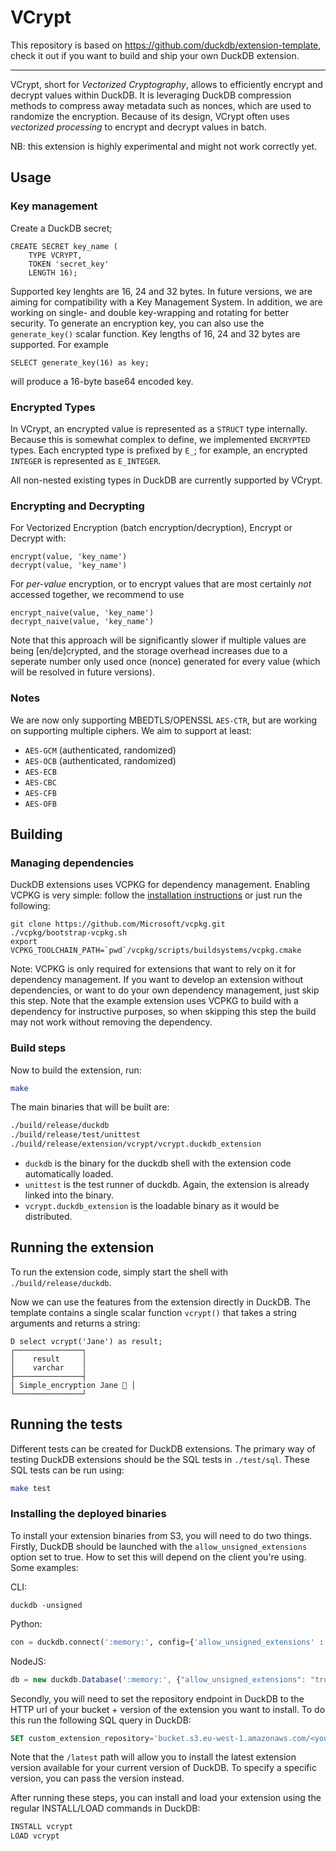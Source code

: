 # VCrypt

This repository is based on https://github.com/duckdb/extension-template, check it out if you want to build and ship your own DuckDB extension.

---

VCrypt, short for _Vectorized Cryptography_, allows to efficiently encrypt and decrypt values within DuckDB. It is leveraging DuckDB compression methods to compress away metadata such as nonces, which are used to randomize the encryption. Because of its design, VCrypt often uses _vectorized processing_ to encrypt and decrypt values in batch.

NB: this extension is highly experimental and might not work correctly yet.

## Usage

### Key management

Create a DuckDB secret;

```
CREATE SECRET key_name (
    TYPE VCRYPT,
    TOKEN 'secret_key'
    LENGTH 16);
```

Supported key lenghts are 16, 24 and 32 bytes. In future versions, we are aiming for compatibility with a Key Management System. In addition, we are working on single- and double key-wrapping and rotating for better security.
To generate an encryption key, you can also use the `generate_key()` scalar function. Key lengths of 16, 24 and 32 bytes are supported. For example

```
SELECT generate_key(16) as key;
```

will produce a 16-byte base64 encoded key.

### Encrypted Types
In VCrypt, an encrypted value is represented as a `STRUCT` type internally. Because this is somewhat complex to define, we implemented `ENCRYPTED` types.
Each encrypted type is prefixed by `E_`; for example, an encrypted `INTEGER` is represented as `E_INTEGER`.

All non-nested existing types in DuckDB are currently supported by VCrypt.

### Encrypting and Decrypting

For Vectorized Encryption (batch encryption/decryption), Encrypt or Decrypt with:

```
encrypt(value, 'key_name')
decrypt(value, 'key_name')
```

For _per-value_ encryption, or to encrypt values that are most certainly _not_ accessed together, we recommend to use

```
encrypt_naive(value, 'key_name')
decrypt_naive(value, 'key_name')
```

Note that this approach will be significantly slower if multiple values are being [en/de]crypted, and the storage overhead increases due to a seperate number only used once (nonce) generated for every value (which will be resolved in future versions).

### Notes

We are now only supporting MBEDTLS/OPENSSL `AES-CTR`, but are working on supporting multiple ciphers. We aim to support at least:

- `AES-GCM` (authenticated, randomized)
- `AES-OCB` (authenticated, randomized)
- `AES-ECB`
- `AES-CBC`
- `AES-CFB`
- `AES-OFB`

## Building
### Managing dependencies
DuckDB extensions uses VCPKG for dependency management. Enabling VCPKG is very simple: follow the [installation instructions](https://vcpkg.io/en/getting-started) or just run the following:
```shell
git clone https://github.com/Microsoft/vcpkg.git
./vcpkg/bootstrap-vcpkg.sh
export VCPKG_TOOLCHAIN_PATH=`pwd`/vcpkg/scripts/buildsystems/vcpkg.cmake
```
Note: VCPKG is only required for extensions that want to rely on it for dependency management. If you want to develop an extension without dependencies, or want to do your own dependency management, just skip this step. Note that the example extension uses VCPKG to build with a dependency for instructive purposes, so when skipping this step the build may not work without removing the dependency.

### Build steps
Now to build the extension, run:
```sh
make
```
The main binaries that will be built are:
```sh
./build/release/duckdb
./build/release/test/unittest
./build/release/extension/vcrypt/vcrypt.duckdb_extension
```
- `duckdb` is the binary for the duckdb shell with the extension code automatically loaded.
- `unittest` is the test runner of duckdb. Again, the extension is already linked into the binary.
- `vcrypt.duckdb_extension` is the loadable binary as it would be distributed.

## Running the extension
To run the extension code, simply start the shell with `./build/release/duckdb`.

Now we can use the features from the extension directly in DuckDB. The template contains a single scalar function `vcrypt()` that takes a string arguments and returns a string:
```
D select vcrypt('Jane') as result;
┌───────────────┐
│    result     │
│    varchar    │
├───────────────┤
│ Simple_encryption Jane 🐥 │
└───────────────┘
```

## Running the tests
Different tests can be created for DuckDB extensions. The primary way of testing DuckDB extensions should be the SQL tests in `./test/sql`. These SQL tests can be run using:
```sh
make test
```

### Installing the deployed binaries
To install your extension binaries from S3, you will need to do two things. Firstly, DuckDB should be launched with the
`allow_unsigned_extensions` option set to true. How to set this will depend on the client you're using. Some examples:

CLI:
```shell
duckdb -unsigned
```

Python:
```python
con = duckdb.connect(':memory:', config={'allow_unsigned_extensions' : 'true'})
```

NodeJS:
```js
db = new duckdb.Database(':memory:', {"allow_unsigned_extensions": "true"});
```

Secondly, you will need to set the repository endpoint in DuckDB to the HTTP url of your bucket + version of the extension
you want to install. To do this run the following SQL query in DuckDB:
```sql
SET custom_extension_repository='bucket.s3.eu-west-1.amazonaws.com/<your_extension_name>/latest';
```
Note that the `/latest` path will allow you to install the latest extension version available for your current version of
DuckDB. To specify a specific version, you can pass the version instead.

After running these steps, you can install and load your extension using the regular INSTALL/LOAD commands in DuckDB:
```sql
INSTALL vcrypt
LOAD vcrypt
```
